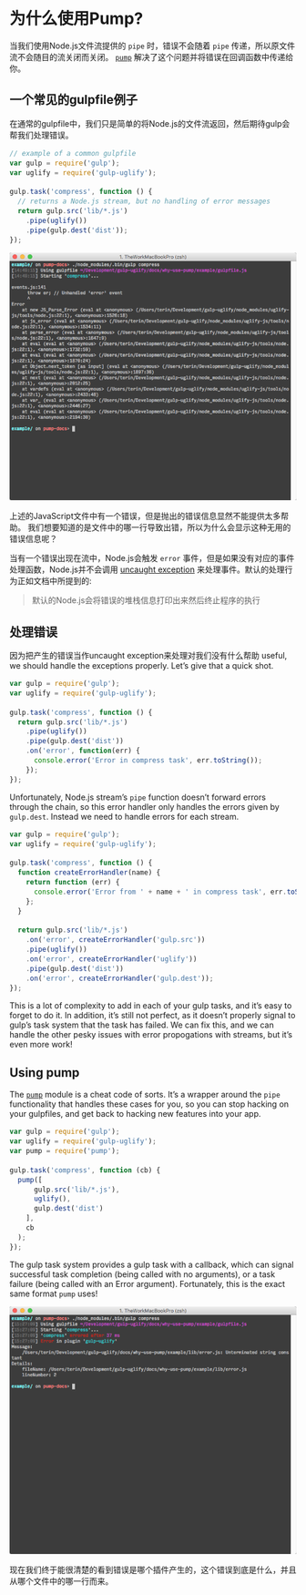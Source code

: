 # 为什么使用Pump?

当我们使用Node.js文件流提供的 `pipe` 时，错误不会随着 `pipe` 传递，所以原文件流不会随目的流关闭而关闭。
[`pump`][pump] 解决了这个问题并将错误在回调函数中传递给你。

## 一个常见的gulpfile例子

在通常的gulpfile中，我们只是简单的将Node.js的文件流返回，然后期待gulp会帮我们处理错误。

```javascript
// example of a common gulpfile
var gulp = require('gulp');
var uglify = require('gulp-uglify');

gulp.task('compress', function () {
  // returns a Node.js stream, but no handling of error messages
  return gulp.src('lib/*.js')
    .pipe(uglify())
    .pipe(gulp.dest('dist'));
});
```

![pipe error](pipe-error.png)

上述的JavaScript文件中有一个错误，但是抛出的错误信息显然不能提供太多帮助。
我们想要知道的是文件中的哪一行导致出错，所以为什么会显示这种无用的错误信息呢？

当有一个错误出现在流中，Node.js会触发 `error` 事件，但是如果没有对应的事件处理函数，Node.js并不会调用
[uncaught exception][uncaughtException] 来处理事件。默认的处理行为正如文档中所提到的:

> 默认的Node.js会将错误的堆栈信息打印出来然后终止程序的执行


## 处理错误

因为把产生的错误当作uncaught exception来处理对我们没有什么帮助
useful, we should handle the exceptions properly. Let’s give that a quick shot.

```javascript
var gulp = require('gulp');
var uglify = require('gulp-uglify');

gulp.task('compress', function () {
  return gulp.src('lib/*.js')
    .pipe(uglify())
    .pipe(gulp.dest('dist'))
    .on('error', function(err) {
      console.error('Error in compress task', err.toString());
    });
});
```

Unfortunately, Node.js stream’s `pipe` function doesn’t forward errors through
the chain, so this error handler only handles the errors given by
`gulp.dest`. Instead we need to handle errors for each stream.

```javascript
var gulp = require('gulp');
var uglify = require('gulp-uglify');

gulp.task('compress', function () {
  function createErrorHandler(name) {
    return function (err) {
      console.error('Error from ' + name + ' in compress task', err.toString());
    };
  }

  return gulp.src('lib/*.js')
    .on('error', createErrorHandler('gulp.src'))
    .pipe(uglify())
    .on('error', createErrorHandler('uglify'))
    .pipe(gulp.dest('dist'))
    .on('error', createErrorHandler('gulp.dest'));
});
```

This is a lot of complexity to add in each of your gulp tasks, and it’s easy to
forget to do it. In addition, it’s still not perfect, as it doesn’t properly
signal to gulp’s task system that the task has failed. We can fix this, and we
can handle the other pesky issues with error propogations with streams, but it’s
even more work!

## Using pump

The [`pump`][pump] module is a cheat code of sorts. It’s a wrapper around the
`pipe` functionality that handles these cases for you, so you can stop hacking
on your gulpfiles, and get back to hacking new features into your app.

```javascript
var gulp = require('gulp');
var uglify = require('gulp-uglify');
var pump = require('pump');

gulp.task('compress', function (cb) {
  pump([
      gulp.src('lib/*.js'),
      uglify(),
      gulp.dest('dist')
    ],
    cb
  );
});
```

The gulp task system provides a gulp task with a callback, which can signal
successful task completion (being called with no arguments), or a task failure
(being called with an Error argument). Fortunately, this is the exact same
format `pump` uses!

![pump error](pump-error.png)

现在我们终于能很清楚的看到错误是哪个插件产生的，这个错误到底是什么，并且从哪个文件中的哪一行而来。

[pump]: https://github.com/mafintosh/pump
[uncaughtException]: https://nodejs.org/api/process.html#process_event_uncaughtexception
